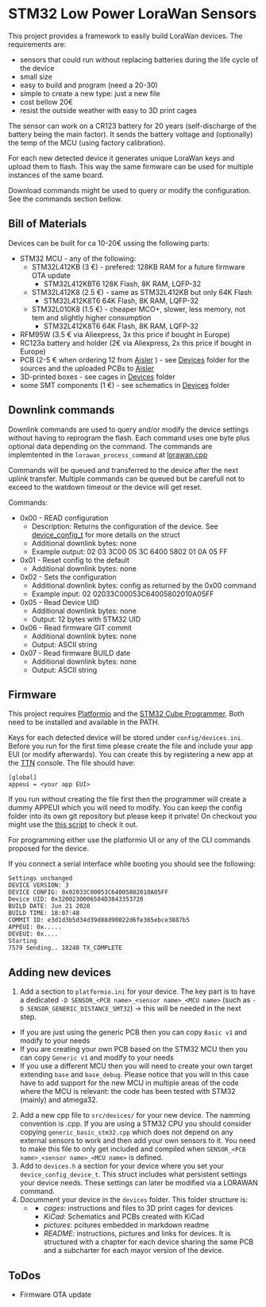 # STM32 Low Power LoraWan Sensors

This project provides a framework to easily build LoraWan devices. The requirements are:
- sensors that could run without replacing batteries during the life cycle of the device
- small size
- easy to build and program (need a 20-30)
- simple to create a new type: just a new file
- cost bellow 20€
- resist the outside weather with easy to 3D print cages

The sensor can work on a CR123 battery for 20 years (self-discharge of the battery being the main factor). It sends the battery voltage and (optionally) the temp of the MCU (using factory calibration).

For each new detected device it generates unique LoraWan keys and upload them to flash. This way the same firmware can be used for multiple instances of the same board.

Download commands might be used to query or modify the configuration. See the commands section bellow.

## Bill of Materials
Devices can be built for ca 10-20€ ussing the following parts:
- STM32 MCU - any of the following:
  - STM32L412KB (3 €) - prefered: 128KB RAM for a future firmware OTA update
    - STM32L412KBT6 128K Flash,  8K RAM, LQFP-32
  - STM32L412K8 (2.5 €) - same as STM32L412KB but only 64K Flash
    - STM32L412K8T6 64K Flash,  8K RAM, LQFP-32
  - STM32L010K8 (1.5 €) - cheaper MCO+, slower, less memory, not tem and slightly higher consumption
    - STM32L412K8T6 64K Flash,  8K RAM, LQFP-32 
- RFM95W (3.5 € via Aliexpress, 3x this price if bought in Europe)
- RC123a battery and holder (2€ via Aliexpress, 2x this price if bought in Europe)
- PCB (2-5 € when ordering 12 from [Aisler](https://aisler.net) ) - see [Devices](devices) folder for the sources and the uploaded PCBs to [Aisler](https://aisler.net)
- 3D-printed boxes - see cages in [Devices](devices) folder
- some SMT components (1 €) - see schematics in [Devices](devices) folder

## Downlink commands

Downlink commands are used to query and/or modify the device settings without having to reprogram the flash. Each command uses one byte plus optional data depending on the command. The commands are implemtented in the `lorawan_process_command` at [lorawan.cpp](src/lorawan.cpp#L188)

Commands will be queued and transferred to the device after the next uplink transfer. Multiple commands can be queued but be carefull not to exceed to the watdown timeout or the device will get reset.

Commands:
- 0x00 - READ configuration
  - Description: Returns the configuration of the device. See [device_config_t](src/config.h#L23) for more details on the struct
  - Additional downlink bytes: none
  - Example output: 02 03 3C00 05 3C 6400 5802 01 0A 05 FF
- 0x01 - Reset config to the default
  - Additional downlink bytes: none
- 0x02 - Sets the configuration
  - Additional downlink bytes: config as returned by the 0x00 command
  - Example input: 02 02033C00053C64005802010A05FF
- 0x05 - Read Device UID
  - Additional downlink bytes: none
  - Output: 12 bytes with STM32 UID
- 0x06 - Read firmware GIT commit
  - Additional downlink bytes: none
  - Output: ASCII string
- 0x07 - Read firmware BUILD date
  - Additional downlink bytes: none
  - Output: ASCII string

## Firmware

This project requires [Platformio](https://platformio.org/) and the [STM32 Cube Programmer](https://www.st.com/en/development-tools/stm32cubeprog.html). Both need to be installed and available in the PATH.

Keys for each detected device will be stored under `config/devices.ini`. Before you run for the first time please create the file and include your app EUI (or modify afterwards). You can create this by registering a new app at the [TTN](https://console.thethingsnetwork.org/applications) console. The file should have:
```
[global]
appeui = <your app EUI>
```
If you run without creating the file first then the programmer will create a dummy APPEUI which you will need to modify. You can keep the config folder into its own git repository but please keep it private! On checkout you might use the [this script](checkout_keys_repo.sh) to check it out.

For programming either use the platformio UI or any of the CLI commands proposed for the device.

If you connect a serial interface while booting you should see the following:
```
Settings unchanged
DEVICE VERSION: 3
DEVICE CONFIG: 0x02033C00053C64005802010A05FF
Device UID: 0x3200230006504D3843353720
BUILD DATE: Jun 21 2020
BUILD TIME: 18:07:48
COMMIT ID: e3d1d3b5d34d39d88d90022d6fe365ebce3887b5
APPEUI: 0x.....
DEVEUI: 0x....
Starting
7579 Sending.. 18248 TX_COMPLETE
```

## Adding new devices

1. Add a section to `platformio.ini` for your device. The key part is to have a dedicated `-D SENSOR_<PCB name>_<sensor name>_<MCU name>` (such as `-D SENSOR_GENERIC_DISTANCE_SMT32`) -> this will be needed in the next step.
  - If you are just using the generic PCB then you can copy `Basic v1` and modify to your needs
  - If you are creating your own PCB based on the STM32 MCU then you can copy `Generic v1` and modify to your needs
  - If you use a different MCU then you will need to create your own target extending `base` and `base_debug`. Please notice that you will in this case have to add support for the new MCU in multiple areas of the code where the MCU is relevant: the code has been tested with STM32 (mainly) and atmega32.
2. Add a new cpp file to `src/devices/` for your new device. The namming convention is <PCB type>_<device name>_<MCU family>.cpp. If you are using a STM32 CPU you should consider copying `generic_basic_stm32.cpp` which does not depend on any external sensors to work and then add your own sensors to it. You need to make this file to only get included and compiled when `SENSOR_<PCB name>_<sensor name>_<MCU name>` is defined.
3. Add to `devices.h` a section for your device where you set your `device_config_device_t`. This struct includes what persistent settings your device needs. These settings can later be modified via a LORAWAN command.
4. Documment your device in the `devices` folder. This folder structure is:
   - _<PCB name>_
     - _cages_: instructions and files to 3D print cages for devices
     - _KiCad_: Schematics and PCBs created with KiCad
     - _pictures_: pcitures embedded in markdown readme
     - _README_: instructions, pictures and links for devices. It is structured with a chapter for each device sharing the same PCB and a subcharter for each mayor version of the device. 

## ToDos
- Firmware OTA update

